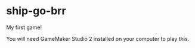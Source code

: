 # ship-go-brr
My first game!

You will need GameMaker Studio 2 installed on your computer to play this.
